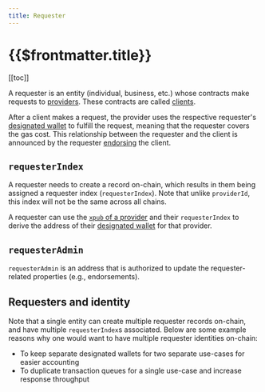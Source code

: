 ```yaml
---
title: Requester
---
```


# {{$frontmatter.title}}

[[toc]]

A requester is an entity \(individual, business, etc.\) whose contracts make requests to [providers](./provider.md). These contracts are called [clients](./client.md).

After a client makes a request, the provider uses the respective requester's [designated wallet](./designated-wallet.md) to fulfill the request, meaning that the requester covers the gas cost. This relationship between the requester and the client is announced by the requester [endorsing](./endorsement.md) the client.

## `requesterIndex`

A requester needs to create a record on-chain, which results in them being assigned a requester index \(`requesterIndex`\). Note that unlike `providerId`, this index will not be the same across all chains.

A requester can use the [`xpub` of a provider](./provider.md#xpub) and their `requesterIndex` to derive the address of their [designated wallet](./designated-wallet.md) for that provider.

## `requesterAdmin`

`requesterAdmin` is an address that is authorized to update the requester-related properties \(e.g., endorsements\).

## Requesters and identity

Note that a single entity can create multiple requester records on-chain, and have multiple `requesterIndex`s associated. Below are some example reasons why one would want to have multiple requester identities on-chain:

* To keep separate designated wallets for two separate use-cases for easier accounting
* To duplicate transaction queues for a single use-case and increase response throughput
